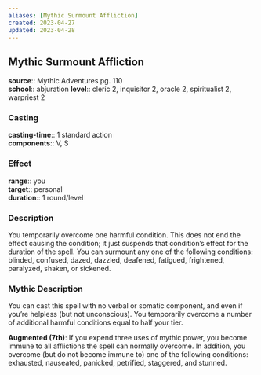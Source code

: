 ```yaml
---
aliases: [Mythic Surmount Affliction]
created: 2023-04-27
updated: 2023-04-28
---
```


## Mythic Surmount Affliction

**source**:: Mythic Adventures pg. 110  
**school**:: abjuration
**level**:: cleric 2, inquisitor 2, oracle 2, spiritualist 2, warpriest 2

### Casting

**casting-time**:: 1 standard action  
**components**:: V, S

### Effect

**range**:: you  
**target**:: personal  
**duration**:: 1 round/level

### Description

You temporarily overcome one harmful condition. This does not end the effect causing the condition; it just suspends that condition’s effect for the duration of the spell. You can surmount any one of the following conditions: blinded, confused, dazed, dazzled, deafened, fatigued, frightened, paralyzed, shaken, or sickened.

### Mythic Description

You can cast this spell with no verbal or somatic component, and even if you’re helpless (but not unconscious). You temporarily overcome a number of additional harmful conditions equal to half your tier.  
  
**Augmented (7th)**: If you expend three uses of mythic power, you become immune to all afflictions the spell can normally overcome. In addition, you overcome (but do not become immune to) one of the following conditions: exhausted, nauseated, panicked, petrified, staggered, and stunned.
